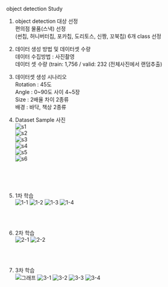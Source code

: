 object detection Study

1. object detection 대상 선정 <br>
편의점 물품(스낵) 선정 <br> 
(썬칩, 허니버터칩, 포카칩, 도리토스, 신짱, 꼬북칩) 6개 class 선정 <br> 

2. 데이터 생성 방법 및 데이터셋 수량 <br> 
데이터 수집방법 : 사진촬영 <br> 
데이터 셋 수량 (train: 1,756 / valid: 232 (전체사진에서 랜덤추출) <br> 

3. 데이터셋 생성 시나리오 <br>
Rotation : 45도 <br>
Angle : 0~90도 사이 4~5장 <br>
Size : 2배율 차이 2종류 <br>
배경 : 바닥, 책상 2종류 <br>


4. Dataset Sample 사진<br>
![s1](https://user-images.githubusercontent.com/57925362/144350983-13c21ca5-e8bb-484d-9ce0-d9999c45b620.png)<br>
![s2](https://user-images.githubusercontent.com/57925362/144350990-1e95f131-d90b-457b-ba93-1e33c6f84815.png)<br>
![s3](https://user-images.githubusercontent.com/57925362/144350998-4b9ef49b-791e-4caa-874d-86e5282bb4c7.png)<br>
![s4](https://user-images.githubusercontent.com/57925362/144351002-51d7daa6-7b85-4d5f-9d25-12babfccd652.png)<br>
![s5](https://user-images.githubusercontent.com/57925362/144351005-fefe2f97-dcdc-490e-aee2-24439ad54f66.png)<br>
![s6](https://user-images.githubusercontent.com/57925362/144351008-cb54f98c-25f2-40d5-bc78-3f6d4dea0535.png)<br>
<br>
<br>
<br>

5. 1차 학습<br>
![1-1](https://user-images.githubusercontent.com/57925362/144350089-fce78eff-36a8-4afe-aa97-bc3bfe670984.gif)
![1-2](https://user-images.githubusercontent.com/57925362/144350094-c87982ea-60a9-483e-abd9-0e5c887e4c04.gif)
![1-3](https://user-images.githubusercontent.com/57925362/144350097-30874f02-db9f-43f9-82fa-f23a65fe67b9.gif)
![1-4](https://user-images.githubusercontent.com/57925362/144350102-bce4d0d0-4713-47a1-9516-e388e1aa2ef2.gif)
<br>
<br>
 
6. 2차 학습<br>
![2-1](https://user-images.githubusercontent.com/57925362/144350118-c29d4589-e349-4008-84a6-28bdb19a61fb.gif)
![2-2](https://user-images.githubusercontent.com/57925362/144350127-5ff49efa-8aa0-4df8-8597-a7e2ee8d807e.gif)
<br>
<br> 

7. 3차 학습<br>
![그래프](https://user-images.githubusercontent.com/57925362/144350213-958568c9-8e77-44fd-a497-d3867a928e31.png)
![3-1](https://user-images.githubusercontent.com/57925362/144350134-6737c539-db83-4367-a515-8ba94695266e.gif)
![3-2](https://user-images.githubusercontent.com/57925362/144350152-05b2dbc3-3408-46e5-99c4-d0c41689e656.gif)
![3-3](https://user-images.githubusercontent.com/57925362/144350162-4d793d79-ca23-4954-abd9-c47e37d14537.gif)
![3-4](https://user-images.githubusercontent.com/57925362/144350168-6f51ed2d-460d-40a8-896f-8f13bda6f79d.gif)
<br>
<br>

